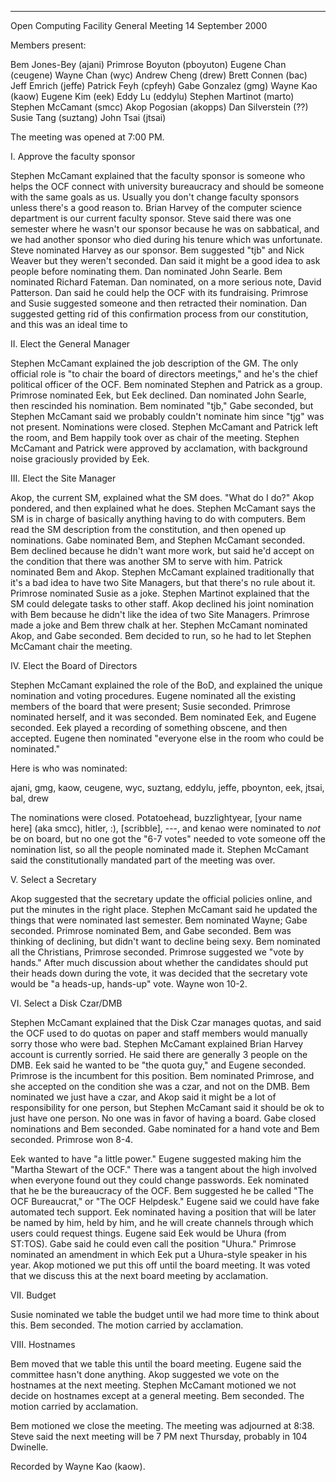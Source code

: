 --------------------------------------------------------------------------

Open Computing Facility
General Meeting
14 September 2000

Members present:

Bem Jones-Bey (ajani)
Primrose Boyuton (pboyuton)
Eugene Chan (ceugene)
Wayne Chan (wyc)
Andrew Cheng (drew)
Brett Connen (bac)
Jeff Emrich (jeffe)
Patrick Feyh (cpfeyh)
Gabe Gonzalez (gmg)
Wayne Kao (kaow)
Eugene Kim (eek)
Eddy Lu (eddylu)
Stephen Martinot (marto)
Stephen McCamant (smcc)
Akop Pogosian (akopps)
Dan Silverstein (??)
Susie Tang (suztang)
John Tsai (jtsai)

The meeting was opened at 7:00 PM.

I. Approve the faculty sponsor

Stephen McCamant explained that the faculty sponsor is someone who
helps the OCF connect with university bureaucracy and should be someone
with the same goals as us.  Usually you don't change faculty sponsors
unless there's a good reason to.  Brian Harvey of the computer science
department is our current faculty sponsor.  Steve said there was one
semester where he wasn't our sponsor because he was on sabbatical, and
we had another sponsor who died during his tenure which was
unfortunate.  Steve nominated Harvey as our sponsor.  Bem suggested
"tjb" and Nick Weaver but they weren't seconded.  Dan said it might be
a good idea to ask people before nominating them.  Dan nominated John
Searle.  Bem nominated Richard Fateman.  Dan nominated, on a more
serious note, David Patterson.  Dan said he could help the OCF with its
fundraising. Primrose and Susie suggested someone and then retracted
their nomination.  Dan suggested getting rid of this confirmation
process from our constitution, and this was an ideal time to

II. Elect the General Manager

Stephen McCamant explained the job description of the GM.  The only
official role is "to chair the board of directors meetings," and he's
the chief political officer of the OCF.  Bem nominated Stephen and
Patrick as a group. Primrose nominated Eek, but Eek declined.  Dan
nominated John Searle, then rescinded his nomination.  Bem nominated
"tjb," Gabe seconded, but Stephen McCamant said we probably couldn't
nominate him since "tjg" was not present.  Nominations were closed.
Stephen McCamant and Patrick left the room, and Bem happily took over
as chair of the meeting.  Stephen McCamant and Patrick were approved by
acclamation, with background noise graciously provided by Eek.

III. Elect the Site Manager

Akop, the current SM, explained what the SM does.  "What do I do?" Akop
pondered, and then explained what he does.  Stephen McCamant says the
SM is in charge of basically anything having to do with computers.  Bem
read the SM description from the constitution, and then opened up
nominations.  Gabe nominated Bem, and Stephen McCamant seconded.  Bem
declined because he didn't want more work, but said he'd accept on the
condition that there was another SM to serve with him.  Patrick
nominated Bem and Akop.  Stephen McCamant explained traditionally that
it's a bad idea to have two Site Managers, but that there's no rule
about it.  Primrose nominated Susie as a joke. Stephen Martinot
explained that the SM could delegate tasks to other staff.  Akop
declined his joint nomination with Bem because he didn't like the idea
of two Site Managers.  Primrose made a joke and Bem threw chalk at
her.  Stephen McCamant nominated Akop, and Gabe seconded.  Bem decided
to run, so he had to let Stephen McCamant chair the meeting.

IV. Elect the Board of Directors

Stephen McCamant explained the role of the BoD, and explained the
unique nomination and voting procedures.  Eugene nominated all the
existing members of the board that were present; Susie seconded.
Primrose nominated herself, and it was seconded.  Bem nominated Eek,
and Eugene seconded.  Eek played a recording of something obscene, and
then accepted.  Eugene then nominated "everyone else in the room who
could be nominated."

Here is who was nominated:

ajani, gmg, kaow, ceugene, wyc, suztang, eddylu, jeffe, pboynton, eek,
jtsai, bal, drew

The nominations were closed.  Potatoehead, buzzlightyear, [your name
here] (aka smcc), hitler, :), [scribble], ---, and kenao were nominated
to *not* be on board, but no one got the "6-7 votes" needed to vote
someone off the nomination list, so all the people nominated made it.
Stephen McCamant said the constitutionally mandated part of the meeting
was over.

V. Select a Secretary

Akop suggested that the secretary update the official policies online,
and put the minutes in the right place.  Stephen McCamant said he
updated the things that were nominated last semester.  Bem nominated
Wayne; Gabe seconded.  Primrose nominated Bem, and Gabe seconded.  Bem
was thinking of declining, but didn't want to decline being sexy.  Bem
nominated all the Christians, Primrose seconded.  Primrose suggested we
"vote by hands."  After much discussion about whether the candidates
should put their heads down during the vote, it was decided that the
secretary vote would be "a heads-up, hands-up" vote.  Wayne won 10-2.

VI. Select a Disk Czar/DMB

Stephen McCamant explained that the Disk Czar manages quotas, and said
the OCF used to do quotas on paper and staff members would manually
sorry those who were bad.  Stephen McCamant explained Brian Harvey
account is currently sorried.  He said there are generally 3 people on
the DMB.  Eek said he wanted to be "the quota guy," and Eugene
seconded.  Primrose is the incumbent for this position.  Bem nominated
Primrose, and she accepted on the condition she was a czar, and not on
the DMB.  Bem nominated we just have a czar, and Akop said it might be
a lot of responsibility for one person, but Stephen McCamant said it
should be ok to just have one person.  No one was in favor of having a
board.  Gabe closed nominations and Bem seconded.  Gabe nominated for a
hand vote and Bem seconded.  Primrose won 8-4.

Eek wanted to have "a little power."  Eugene suggested making him the
"Martha Stewart of the OCF."  There was a tangent about the high
involved when everyone found out they could change passwords.  Eek
nominated that he be the bureaucracy of the OCF.  Bem suggested he be
called "The OCF Bureaucrat," or "The OCF Helpdesk."  Eugene said we
could have fake automated tech support.  Eek nominated having a
position that will be later be named by him, held by him, and he will
create channels through which users could request things.  Eugene said
Eek would be Uhura (from ST:TOS).  Gabe said he could even call the
position "Uhura."  Primrose nominated an amendment in which Eek put a
Uhura-style speaker in his year.  Akop motioned we put this off until
the board meeting.  It was voted that we discuss this at the next board
meeting by acclamation.

VII. Budget

Susie nominated we table the budget until we had more time to think
about this.  Bem seconded.  The motion carried by acclamation.

VIII. Hostnames

Bem moved that we table this until the board meeting.  Eugene said the
committee hasn't done anything.  Akop suggested we vote on the
hostnames at the next meeting.  Stephen McCamant motioned we not decide
on hostnames except at a general meeting.  Bem seconded.  The motion
carried by acclamation.

Bem motioned we close the meeting.  The meeting was adjourned at 8:38.
Steve said the next meeting will be 7 PM next Thursday, probably in 104
Dwinelle.




Recorded by Wayne Kao (kaow).

